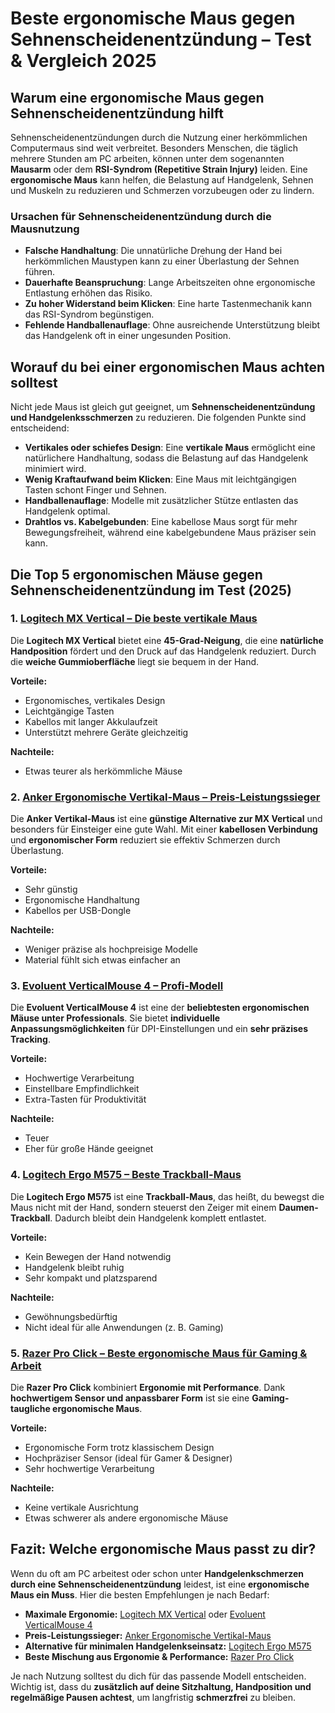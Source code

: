 # Beste ergonomische Maus gegen Sehnenscheidenentzündung – Test & Vergleich 2025

## Warum eine ergonomische Maus gegen Sehnenscheidenentzündung hilft

Sehnenscheidenentzündungen durch die Nutzung einer herkömmlichen Computermaus sind weit verbreitet. Besonders Menschen, die täglich mehrere Stunden am PC arbeiten, können unter dem sogenannten **Mausarm** oder dem **RSI-Syndrom (Repetitive Strain Injury)** leiden. Eine **ergonomische Maus** kann helfen, die Belastung auf Handgelenk, Sehnen und Muskeln zu reduzieren und Schmerzen vorzubeugen oder zu lindern.

### Ursachen für Sehnenscheidenentzündung durch die Mausnutzung
- **Falsche Handhaltung**: Die unnatürliche Drehung der Hand bei herkömmlichen Maustypen kann zu einer Überlastung der Sehnen führen.
- **Dauerhafte Beanspruchung**: Lange Arbeitszeiten ohne ergonomische Entlastung erhöhen das Risiko.
- **Zu hoher Widerstand beim Klicken**: Eine harte Tastenmechanik kann das RSI-Syndrom begünstigen.
- **Fehlende Handballenauflage**: Ohne ausreichende Unterstützung bleibt das Handgelenk oft in einer ungesunden Position.

## Worauf du bei einer ergonomischen Maus achten solltest

Nicht jede Maus ist gleich gut geeignet, um **Sehnenscheidenentzündung und Handgelenksschmerzen** zu reduzieren. Die folgenden Punkte sind entscheidend:

- **Vertikales oder schiefes Design**: Eine **vertikale Maus** ermöglicht eine natürlichere Handhaltung, sodass die Belastung auf das Handgelenk minimiert wird.
- **Wenig Kraftaufwand beim Klicken**: Eine Maus mit leichtgängigen Tasten schont Finger und Sehnen.
- **Handballenauflage**: Modelle mit zusätzlicher Stütze entlasten das Handgelenk optimal.
- **Drahtlos vs. Kabelgebunden**: Eine kabellose Maus sorgt für mehr Bewegungsfreiheit, während eine kabelgebundene Maus präziser sein kann.

## Die Top 5 ergonomischen Mäuse gegen Sehnenscheidenentzündung im Test (2025)

### 1. [Logitech MX Vertical – Die beste vertikale Maus](https://amzn.to/3XsqtKm)
Die **Logitech MX Vertical** bietet eine **45-Grad-Neigung**, die eine **natürliche Handposition** fördert und den Druck auf das Handgelenk reduziert. Durch die **weiche Gummioberfläche** liegt sie bequem in der Hand.

**Vorteile:**
- Ergonomisches, vertikales Design
- Leichtgängige Tasten
- Kabellos mit langer Akkulaufzeit
- Unterstützt mehrere Geräte gleichzeitig

**Nachteile:**
- Etwas teurer als herkömmliche Mäuse

### 2. [Anker Ergonomische Vertikal-Maus – Preis-Leistungssieger](https://amzn.to/3F6V0XC)
Die **Anker Vertikal-Maus** ist eine **günstige Alternative zur MX Vertical** und besonders für Einsteiger eine gute Wahl. Mit einer **kabellosen Verbindung** und **ergonomischer Form** reduziert sie effektiv Schmerzen durch Überlastung.

**Vorteile:**
- Sehr günstig
- Ergonomische Handhaltung
- Kabellos per USB-Dongle

**Nachteile:**
- Weniger präzise als hochpreisige Modelle
- Material fühlt sich etwas einfacher an

### 3. [Evoluent VerticalMouse 4 – Profi-Modell](https://amzn.to/4i6sjIQ)
Die **Evoluent VerticalMouse 4** ist eine der **beliebtesten ergonomischen Mäuse unter Professionals**. Sie bietet **individuelle Anpassungsmöglichkeiten** für DPI-Einstellungen und ein **sehr präzises Tracking**.

**Vorteile:**
- Hochwertige Verarbeitung
- Einstellbare Empfindlichkeit
- Extra-Tasten für Produktivität

**Nachteile:**
- Teuer
- Eher für große Hände geeignet

### 4. [Logitech Ergo M575 – Beste Trackball-Maus](https://amzn.to/4imdEJp)
Die **Logitech Ergo M575** ist eine **Trackball-Maus**, das heißt, du bewegst die Maus nicht mit der Hand, sondern steuerst den Zeiger mit einem **Daumen-Trackball**. Dadurch bleibt dein Handgelenk komplett entlastet.

**Vorteile:**
- Kein Bewegen der Hand notwendig
- Handgelenk bleibt ruhig
- Sehr kompakt und platzsparend

**Nachteile:**
- Gewöhnungsbedürftig
- Nicht ideal für alle Anwendungen (z. B. Gaming)

### 5. [Razer Pro Click – Beste ergonomische Maus für Gaming & Arbeit](https://amzn.to/3QNUy3b)
Die **Razer Pro Click** kombiniert **Ergonomie mit Performance**. Dank **hochwertigem Sensor und anpassbarer Form** ist sie eine **Gaming-taugliche ergonomische Maus**.

**Vorteile:**
- Ergonomische Form trotz klassischem Design
- Hochpräziser Sensor (ideal für Gamer & Designer)
- Sehr hochwertige Verarbeitung

**Nachteile:**
- Keine vertikale Ausrichtung
- Etwas schwerer als andere ergonomische Mäuse

## Fazit: Welche ergonomische Maus passt zu dir?

Wenn du oft am PC arbeitest oder schon unter **Handgelenkschmerzen durch eine Sehnenscheidenentzündung** leidest, ist eine **ergonomische Maus ein Muss**. Hier die besten Empfehlungen je nach Bedarf:

- **Maximale Ergonomie:** [Logitech MX Vertical](https://amzn.to/3XsqtKm) oder [Evoluent VerticalMouse 4](https://amzn.to/4i6sjIQ)
- **Preis-Leistungssieger:** [Anker Ergonomische Vertikal-Maus](https://amzn.to/3F6V0XC)
- **Alternative für minimalen Handgelenkseinsatz:** [Logitech Ergo M575](https://amzn.to/4imdEJp)
- **Beste Mischung aus Ergonomie & Performance:** [Razer Pro Click](https://amzn.to/3QNUy3b)

Je nach Nutzung solltest du dich für das passende Modell entscheiden. Wichtig ist, dass du **zusätzlich auf deine Sitzhaltung, Handposition und regelmäßige Pausen achtest**, um langfristig **schmerzfrei** zu bleiben.


